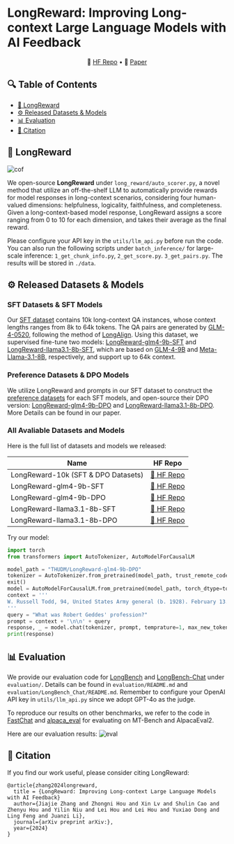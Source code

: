 # LongReward: Improving Long-context Large Language Models with AI Feedback

<p align="center">
    🤗 <a href="https://huggingface.co/datasets/THUDM/LongReward-10k" target="_blank">HF Repo</a> • 📃 <a href="https://arxiv.org/abs/" target="_blank">Paper</a>
</p>

## 🔍 Table of Contents
- [🤖️ LongReward](#longreward)
- [⚙️ Released Datasets & Models](#model)
- [📊 Evaluation](#evaluation)
- [📝 Citation](#citation)

<a name="longreward"></a>
## 🤖️ LongReward
![cof](https://github.com/user-attachments/assets/a9b06ba1-23ca-44b4-be98-dc2b59b5b84c)

We open-source **LongReward** under `long_reward/auto_scorer.py`, a novel method that utilize an off-the-shelf LLM to automatically provide rewards for model responses in long-context scenarios, considering four human-valued dimensions: helpfulness, logicality, faithfulness, and completeness. Given a long-context-based model response, LongReward assigns a score ranging from 0 to 10 for each dimension, and takes their average as the final reward.

Please configure your API key in the `utils/llm_api.py` before run the code. You can also run the following scripts under `batch_inference/` for large-scale inference: `1_get_chunk_info.py`, `2_get_score.py`. `3_get_pairs.py`. The results will be stored in `./data`.

<a name="model"></a>
## ⚙️ Released Datasets & Models

### SFT Datasets & SFT Models
Our [SFT dataset](https://huggingface.co/datasets/THUDM/LongReward-10k) contains 10k long-context QA instances, whose context lengths ranges from 8k to 64k tokens. The QA pairs are generated by [GLM-4-0520](https://bigmodel.cn/dev/api/normal-model/glm-4), following the method of [LongAlign](https://github.com/THUDM/LongAlign). 
 Using this dataset, we supervised fine-tune two models: [LongReward-glm4-9b-SFT](https://huggingface.co/THUDM/LongReward-glm4-9b-SFT) and [LongReward-llama3.1-8b-SFT](https://huggingface.co/THUDM/LongReward-llama3.1-8b-SFT), which are based on [GLM-4-9B](https://huggingface.co/THUDM/glm-4-9b) and [Meta-Llama-3.1-8B](https://huggingface.co/meta-llama/Meta-Llama-3.1-8B), respectively, and support up to 64k context. 

### Preference Datasets & DPO Models
We utilize LongReward and prompts in our SFT dataset to construct the [preference datasets](https://huggingface.co/datasets/THUDM/LongReward-10k) for each SFT models, and open-source their DPO version: [LongReward-glm4-9b-DPO](https://huggingface.co/THUDM/LongReward-glm4-9b-DPO) and [LongReward-llama3.1-8b-DPO](https://huggingface.co/THUDM/LongReward-llama3.1-8b-DPO). More Details can be found in our paper.

### All Avaliable Datasets and Models
Here is the full list of datasets and models we released:

| Name | HF Repo |
|---|---|
| LongReward-10k (SFT & DPO Datasets)  | [🤗 HF Repo](https://huggingface.co/datasets/THUDM/LongReward-10k) |
| LongReward-glm4-9b-SFT | [🤗 HF Repo](https://huggingface.co/THUDM/LongReward-glm4-9b-SFT) |
| LongReward-glm4-9b-DPO | [🤗 HF Repo](https://huggingface.co/THUDM/LongReward-glm4-9b-DPO) |
| LongReward-llama3.1-8b-SFT | [🤗 HF Repo](https://huggingface.co/THUDM/LongReward-llama3.1-8b-SFT) |
| LongReward-llama3.1-8b-DPO | [🤗 HF Repo](https://huggingface.co/THUDM/LongReward-llama3.1-8b-DPO) |

Try our model:
```python
import torch
from transformers import AutoTokenizer, AutoModelForCausalLM

model_path = "THUDM/LongReward-glm4-9b-DPO"
tokenizer = AutoTokenizer.from_pretrained(model_path, trust_remote_code=True)
exit()
model = AutoModelForCausalLM.from_pretrained(model_path, torch_dtype=torch.bfloat16, trust_remote_code=True, device_map='auto')
context = '''
W. Russell Todd, 94, United States Army general (b. 1928). February 13. Tim Aymar, 59, heavy metal singer (Pharaoh) (b. 1963). Marshall \"Eddie\" Conway, 76, Black Panther Party leader (b. 1946). Roger Bonk, 78, football player (North Dakota Fighting Sioux, Winnipeg Blue Bombers) (b. 1944). Conrad Dobler, 72, football player (St. Louis Cardinals, New Orleans Saints, Buffalo Bills) (b. 1950). Brian DuBois, 55, baseball player (Detroit Tigers) (b. 1967). Robert Geddes, 99, architect, dean of the Princeton University School of Architecture (1965–1982) (b. 1923). Tom Luddy, 79, film producer (Barfly, The Secret Garden), co-founder of the Telluride Film Festival (b. 1943). David Singmaster, 84, mathematician (b. 1938).
'''
query = "What was Robert Geddes' profession?"
prompt = context + '\n\n' + query
response, _ = model.chat(tokenizer, prompt, temprature=1, max_new_tokens=1024)
print(response)
```

<a name="evaluation"></a>
## 📊 Evaluation

We provide our evaluation code for [LongBench](https://github.com/THUDM/LongBench) and [LongBench-Chat](https://github.com/THUDM/LongAlign) under `evaluation/`. Details can be found in `evaluation/README.md` and `evaluation/LongBench_Chat/README.md`. Remember to configure your OpenAI API key in `utils/llm_api.py` since we adopt GPT-4o as the judge.

To reproduce our results on other benchmarks, we refer to the code in [FastChat](https://github.com/lm-sys/FastChat) and [alpaca_eval](https://github.com/tatsu-lab/alpaca_eval) for evaluating on MT-Bench and AlpacaEval2.

Here are our evaluation results:
![eval](https://github.com/user-attachments/assets/c8fc4503-42a1-4081-95b7-7d560f2ec366)


<a name="citation"></a>
## 📝 Citation

If you find our work useful, please consider citing LongReward:

```
@article{zhang2024longreward,
  title = {LongReward: Improving Long-context Large Language Models
with AI Feedback} 
  author={Jiajie Zhang and Zhongni Hou and Xin Lv and Shulin Cao and Zhenyu Hou and Yilin Niu and Lei Hou and Lei Hou and Yuxiao Dong and Ling Feng and Juanzi Li},
  journal={arXiv preprint arXiv:},
  year={2024}
}
```
